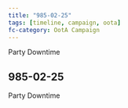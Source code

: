 ```yaml
---
title: "985-02-25"
tags: [timeline, campaign, oota]
fc-category: OotA Campaign
---
```

<span class='ob-timelines'
	data-date='985-02-25-00'
	data-title='Campaign: NAGA Adventures'
	data-class='orange'> Party Downtime </span>
## 985-02-25
Party Downtime
